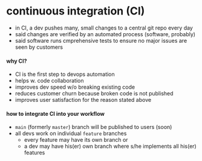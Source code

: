 # continuous integration (CI)

* in CI, a dev pushes many, small changes to a central git repo every day
* said changes are verified by an automated process (software, probably)
* said software runs cmprehensive tests to ensure no major issues are seen by customers

#### why CI?
* CI is the first step to devops automation
* helps w. code collaboration
* improves dev speed w/o breaking existing code
* reduces customer churn because broken code is not published
* improves user satisfaction for the reason stated above

#### how to integrate CI into your workflow
* `main` (formerly `master`) branch will be published to users (soon)
* all devs work on individual `feature` branches
    * every feature may have its own branch or
    * a dev may have his(er) own branch where s/he implements all his(er) features